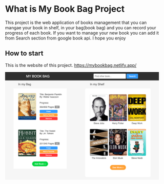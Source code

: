 # What is My Book Bag Project

This project is the web application of books management that you can mangae your book in shelf, in your bag(book bag) and you can record your progress of each book. If you want to manage your new book you can add it from Search section from google book api. I hope you enjoy 

## How to start

This is the website of this project.
https://mybookbag.netlify.app/

![My Book Bag Overall](./public/images/my-book-bag-overall.jpg)









